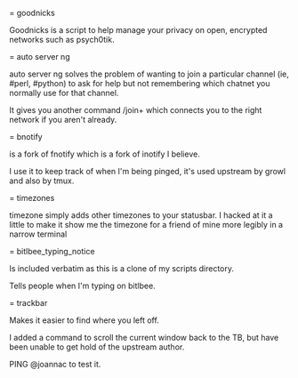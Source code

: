 = goodnicks

Goodnicks is a script to help manage your privacy on open, encrypted
networks such as psych0tik.

= auto server ng

auto server ng solves the problem of wanting to join a particular channel
(ie, #perl, #python) to ask for help but not remembering which chatnet
you normally use for that channel.

It gives you another command /join+ which connects you to the right
network if you aren't already.

= bnotify

is a fork of fnotify which is a fork of inotify I believe.

I use it to keep track of when I'm being pinged, it's used upstream by
growl and also by tmux.

= timezones

timezone simply adds other timezones to your statusbar. I hacked at it a
little to make it show me the timezone for a friend of mine more legibly
in a narrow terminal

= bitlbee_typing_notice

Is included verbatim as this is a clone of my scripts directory.

Tells people when I'm typing on bitlbee.

= trackbar

Makes it easier to find where you left off.

I added a command to scroll the current window back to the TB, but have
been unable to get hold of the upstream author.

PING @joannac to test it.
